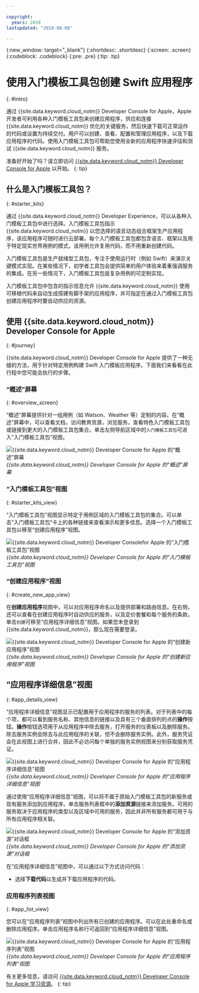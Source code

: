```yaml
---

copyright:
  years: 2018
lastupdated: "2018-08-08"

---
```

{:new_window: target="_blank"}
{:shortdesc: .shortdesc}
{:screen: .screen}
{:codeblock: .codeblock}
{:pre: .pre}
{:tip: .tip}

# 使用入门模板工具包创建 Swift 应用程序
{: #intro}

通过 {{site.data.keyword.cloud_notm}} Developer Console for Apple，Apple 开发者可利用各种入门模板工具包来创建应用程序，供应和连接 {{site.data.keyword.cloud_notm}} 优化的关键服务，然后快速下载可正常运作的代码或设置为持续交付。用户可以创建、查看、配置和管理应用程序，以及下载应用程序的代码。使用入门模板工具包可帮助您使用全新的应用程序快速评估和测试 {{site.data.keyword.cloud_notm}} 服务。

准备好开始了吗？请立即访问 [{{site.data.keyword.cloud_notm}} Developer Console for Apple](https://console.bluemix.net/developer/appledevelopment/starter-kits) 以开始。
{: tip}

## 什么是入门模板工具包？
{: #starter_kits}

通过 {{site.data.keyword.cloud_notm}} Developer Experience，可以从各种入门模板工具包中进行选择。入门模板工具包指示 {{site.data.keyword.cloud_notm}} 以您选择的语言动态组合框架生产应用程序，该应用程序可随时进行云部署。每个入门模板工具包都包含语言、框架以及用于特定现实世界用例的模式，该用例允许复用代码，而不用重新创建代码。

入门模板工具包是生产就绪型工具包，专注于使用运行时（例如 Swift）来演示关键模式实现。在某些情况下，初学者工具包会提供简单的用户体验来着重强调服务的集成。在另一些情况下，入门模板工具包是复杂用例的可定制实现。

入门模板工具包中包含的指示信息允许 {{site.data.keyword.cloud_notm}} 使用可移植代码来自动生成搭建有脚手架的应用程序，并可指定在通过入门模板工具包创建应用程序时要自动供应的资源。

## 使用 {{site.data.keyword.cloud_notm}} Developer Console for Apple
{: #journey}

{{site.data.keyword.cloud_notm}} Developer Console for Apple 提供了一种无缝的方法，用于针对特定用例构建 Swift 入门模板应用程序。下面我们来看看在此行程中您可能会执行的步骤。

### “概述”屏幕
{: #overview_screen}

“概述”屏幕提供针对一组用例（如 Watson、Weather 等）定制的内容。在“概述”屏幕中，可以查看文档，访问教育资源，浏览服务，查看特色入门模板工具包或链接到更大的入门模板工具包集合。单击左侧导航区域中的`入门模板工具包`可进入“入门模板工具包”视图。

![{{site.data.keyword.cloud_notm}} Developer Console for Apple 的“概述”屏幕](images/overview_screen.png "“概述”屏幕")<br> *{{site.data.keyword.cloud_notm}} Developer Console for Apple 的“概述”屏幕*

### “入门模板工具包”视图
{: #starter_kits_view}

“入门模板工具包”视图显示特定于用例区域的入门模板工具包的集合。可以单击“入门模板工具包”卡上的各种链接来查看演示和更多信息。选择一个入门模板工具包以移至“创建应用程序”视图。

![{{site.data.keyword.cloud_notm}} Developer Consolefor Apple 的“入门模板工具包”视图](images/starter_kits_screen.png "“入门模板工具包”视图")<br> *{{site.data.keyword.cloud_notm}} Developer Console for Apple 的“入门模板工具包”视图*

### “创建应用程序”视图
{: #create_new_app_view}

在**创建应用程序**视图中，可以对应用程序命名以及提供部署和路由信息。在右侧，还可以查看在创建应用程序时自动供应的服务，以及定价套餐和每个服务的条款。单击`创建`可移至“应用程序详细信息”视图。如果您未登录到 {{site.data.keyword.cloud_notm}}，那么现在需要登录。

![{{site.data.keyword.cloud_notm}} Developer Console for Apple 的“创建新应用程序”视图](images/create_new_project_screen.png "“创建新应用程序”视图")<br> *{{site.data.keyword.cloud_notm}} Developer Console for Apple 的“创建新应用程序”视图*

## “应用程序详细信息”视图
{: #app_details_view}

“应用程序详细信息”视图显示已配置用于应用程序的服务的列表。对于列表中的每个项，都可以看到服务名称、其他信息的链接以及具有三个垂直排列的点的**操作**按钮。**操作**按钮选项用于从应用程序中除去服务，打开服务的仪表板以及删除服务。除去服务实例会除去与此应用程序的关联，但不会删除服务实例。此外，服务凭证会在此视图上进行合并，因此不必访问每个单独的服务实例视图来分别获取服务凭证。

![{{site.data.keyword.cloud_notm}} Developer Console for Apple 的“应用程序详细信息”视图](images/project_details_screen.png "“应用程序详细信息”视图")<br> *{{site.data.keyword.cloud_notm}} Developer Console for Apple 的“应用程序详细信息”视图*

通过使用“应用程序详细信息”视图，可以将不属于原始入门模板工具包的新服务或现有服务添加到应用程序。单击服务列表框中的**添加资源**链接来添加服务。可用的服务取决于应用程序的类型以及区域中可用的服务，因此并非所有服务都可用于与所有应用程序相关联。

![{{site.data.keyword.cloud_notm}} Developer Console for Apple 的“添加资源”对话框](images/add_resource_screen.png "“添加资源”对话框")<br> *{{site.data.keyword.cloud_notm}} Developer Console for Apple 的“添加资源”对话框*

在“应用程序详细信息”视图中，可以通过以下方式访问代码：
*  选择**下载代码**以生成并下载应用程序的代码。

### 应用程序列表视图
{: #app_list_view}

您可以在“应用程序列表”视图中列出所有已创建的应用程序。可以在此处重命名或删除应用程序。单击应用程序名称行可返回到“应用程序详细信息”视图。

![{{site.data.keyword.cloud_notm}} Developer Console for Apple 的“应用程序列表”视图](images/project_list_screen.png "“应用程序列表”视图")<br> *{{site.data.keyword.cloud_notm}} Developer Console for Apple 的“应用程序列表”视图*

有关更多信息，请访问 [{{site.data.keyword.cloud_notm}} Developer Console for Apple 学习资源](https://console.bluemix.net/developer/appledevelopment/learning-resources)。
{: tip}
